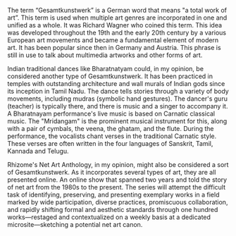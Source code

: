 The term “Gesamtkunstwerk” is a German word that means "a total work of art”. This term is used when multiple art genres are incorporated in one and unified as a whole. It was Richard Wagner who coined this term. This idea was developed throughout the 19th and the early 20th century by a various European art movements and became a fundamental element of modern art. It has been popular since then in Germany and Austria. This phrase is still in use to talk about multimedia artworks and other forms of art. 

Indian traditional dances like Bharatnatyam could, in my opinion, be considered another type of Gesamtkunstwerk. It has been practiced in temples with outstanding architecture and wall murals of Indian gods since its inception in Tamil Nadu. 
The dance tells stories through a variety of body movements, including mudras (symbolic hand gestures). The dancer's guru (teacher) is typically there, and there is music and a singer to accompany it. A Bharatnayam performance's live music is based on Carnatic classical music. The "Mridangam" is the prominent musical instrument for this, along with a pair of cymbals, the veena, the ghatam, and the flute. During the performance, the vocalists chant verses in the traditional Carnatic style. These verses are often written in the four languages of Sanskrit, Tamil, Kannada and Telugu.

Rhizome's Net Art Anthology, in my opinion, might also be considered a sort of Gesamtkunstwerk. As it incorporates several types of art, they are all presented online. 
An online show that spanned two years and told the story of net art from the 1980s to the present. The series will attempt the difficult task of identifying, preserving, and presenting exemplary works in a field marked by wide participation, diverse practices, promiscuous collaboration, and rapidly shifting formal and aesthetic standards through one hundred works—restaged and contextualized on a weekly basis at a dedicated microsite—sketching a potential net art canon.
